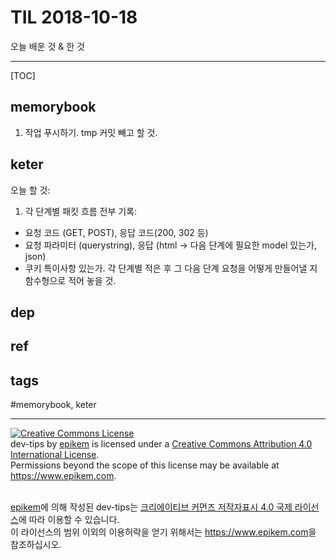 # TIL 2018-10-18

오늘 배운 것 & 한 것

--------------------------

[TOC]

## memorybook
1. 작업 푸시하기. tmp 커밋 빼고 할 것.

## keter

오늘 할 것:
1. 각 단계별 패킷 흐름 전부 기록:
  - 요청 코드 (GET, POST), 응답 코드(200, 302 등)
  - 요청 파라미터 (querystring), 응답 (html -> 다음 단계에 필요한 model 있는가, json)
  - 쿠키 특이사항 있는가.
  각 단계별 적은 후 그 다음 단계 요청을 어떻게 만들어낼 지 함수형으로 적어 놓을 것.



## dep

## ref

## tags
  #memorybook, keter



--------------------------


<!-- license start -->

<a rel="license" href="http://creativecommons.org/licenses/by/4.0/"><img alt="Creative Commons License" style="border-width:0" src="https://i.creativecommons.org/l/by/4.0/88x31.png" /></a>
<br /><span xmlns:dct="http://purl.org/dc/terms/" property="dct:title">dev-tips</span> by <a xmlns:cc="http://creativecommons.org/ns#" href="https://www.github.com/epikem/dev-tips" property="cc:attributionName" rel="cc:attributionURL">epikem</a> is licensed under a <a rel="license" href="http://creativecommons.org/licenses/by/4.0/">Creative Commons Attribution 4.0 International License</a>.<br />Permissions beyond the scope of this license may be available at <a xmlns:cc="http://creativecommons.org/ns#" href="https://www.epikem.com" rel="cc:morePermissions">https://www.epikem.com</a>.

<br /><a xmlns:cc="http://creativecommons.org/ns#" href="https://www.github.com/epikem/dev-tips" property="cc:attributionName" rel="cc:attributionURL">epikem</a>에 의해 작성된 <span xmlns:dct="http://purl.org/dc/terms/" property="dct:title">dev-tips</span>는 <a rel="license" href="http://creativecommons.org/licenses/by/4.0/">크리에이티브 커먼즈 저작자표시 4.0 국제 라이선스</a>에 따라 이용할 수 있습니다.<br />이 라이선스의 범위 이외의 이용허락을 얻기 위해서는 <a xmlns:cc="http://creativecommons.org/ns#" href="https://www.epikem.com" rel="cc:morePermissions">https://www.epikem.com</a>을 참조하십시오.

<!-- license end -->